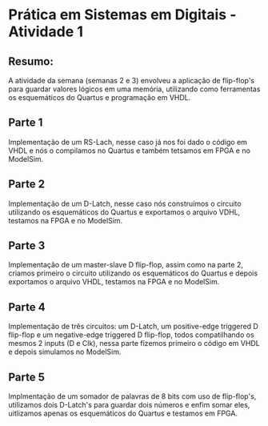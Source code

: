 # Prática em Sistemas em Digitais - Atividade 1

## Resumo:
A atividade da semana (semanas 2 e 3) envolveu a aplicação de flip-flop's para guardar valores lógicos em uma memória, utilizando como ferramentas os esquemáticos do Quartus e programação em VHDL.

## Parte 1
Implementação de um RS-Lach, nesse caso já nos foi dado o código em VHDL e nós o compilamos no Quartus e também tetsamos em FPGA e no ModelSim.

## Parte 2
Implementação de um D-Latch, nesse caso nós construímos o circuito utilizando os esquemáticos do Quartus e exportamos o arquivo VDHL, testamos na FPGA e no ModelSim.

## Parte 3
Implementação de um master-slave D flip-flop, assim como na parte 2, criamos primeiro o circuito utilizando os esquemáticos do Quartus e depois exportamos o arquivo VHDL, testamos na FPGA e no ModelSim.

## Parte 4
Implementação de três circuitos: um D-Latch, um positive-edge triggered D flip-flop e um negative-edge triggered D flip-flop, todos compatilhando os mesmos 2 inputs (D e Clk), nessa parte fizemos primeiro o código em VHDL e depois simulamos no ModelSim.

## Parte 5
Implmentação de um somador de palavras de 8 bits com uso de flip-flop's, utilizamos dois D-Latch's para guardar dois números e enfim somar eles, uitlizamos apenas os esquemáticos do Quartus e testamos em FPGA.
